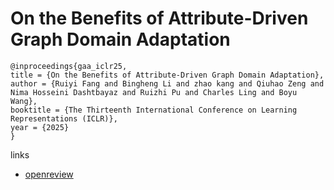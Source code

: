 # On the Benefits of Attribute-Driven Graph Domain Adaptation

```
@inproceedings{gaa_iclr25,
title = {On the Benefits of Attribute-Driven Graph Domain Adaptation},
author = {Ruiyi Fang and Bingheng Li and zhao kang and Qiuhao Zeng and Nima Hosseini Dashtbayaz and Ruizhi Pu and Charles Ling and Boyu Wang},
booktitle = {The Thirteenth International Conference on Learning Representations (ICLR)},
year = {2025}
}
```

links
- [openreview](https://openreview.net/forum?id=t2TUw5nJsW)
